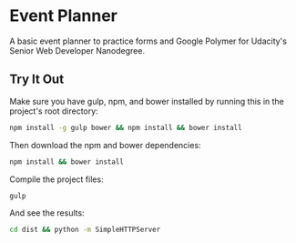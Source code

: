 # Event Planner

A basic event planner to practice forms and Google Polymer for
Udacity's Senior Web Developer Nanodegree.

## Try It Out

Make sure you have gulp, npm, and bower installed by running this in the
project's root directory:

```sh
npm install -g gulp bower && npm install && bower install
```

Then download the npm and bower dependencies:

```sh
npm install && bower install
```

Compile the project files:

```sh
gulp
```

And see the results:

```sh
cd dist && python -m SimpleHTTPServer
```
